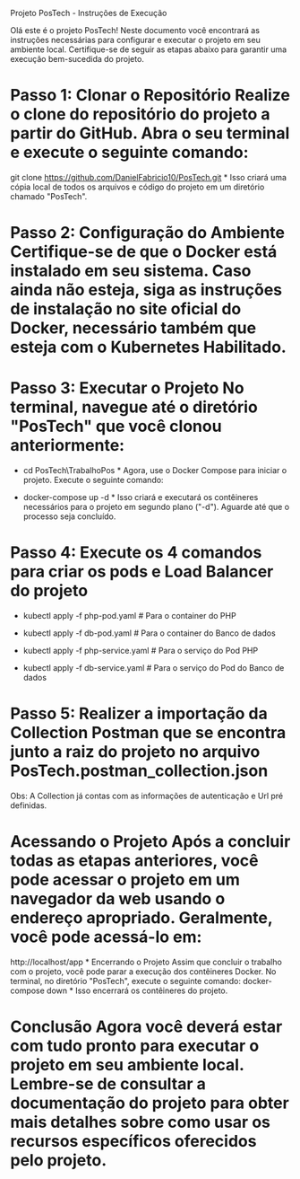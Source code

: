 Projeto PosTech - Instruções de Execução

Olá este é o projeto PosTech! Neste documento você encontrará as instruções necessárias para configurar e executar o projeto em seu ambiente local. Certifique-se de seguir as etapas abaixo para garantir uma execução bem-sucedida do projeto.

# Passo 1: Clonar o Repositório Realize o clone do repositório do projeto a partir do GitHub. Abra o seu terminal e execute o seguinte comando:
git clone https://github.com/DanielFabricio10/PosTech.git *
Isso criará uma cópia local de todos os arquivos e código do projeto em um diretório chamado "PosTech".


# Passo 2: Configuração do Ambiente Certifique-se de que o Docker está instalado em seu sistema. Caso ainda não esteja, siga as instruções de instalação no site oficial do Docker, necessário também que esteja com o Kubernetes Habilitado.


# Passo 3: Executar o Projeto No terminal, navegue até o diretório "PosTech" que você clonou anteriormente:

- cd PosTech\TrabalhoPos *
Agora, use o Docker Compose para iniciar o projeto. Execute o seguinte comando:

- docker-compose up -d *
Isso criará e executará os contêineres necessários para o projeto em segundo plano ("-d"). Aguarde até que o processo seja concluído.


# Passo 4: Execute os 4 comandos para criar os pods e Load Balancer do projeto

- kubectl apply -f php-pod.yaml  # Para o container do PHP
- kubectl apply -f db-pod.yaml  # Para o container do Banco de dados

- kubectl apply -f php-service.yaml  # Para o serviço do Pod PHP
- kubectl apply -f db-service.yaml  # Para o serviço do Pod do Banco de dados


# Passo 5: Realizer a importação da Collection Postman que se encontra junto a raiz do projeto no arquivo PosTech.postman_collection.json

Obs: A Collection já contas com as informações de autenticação e Url pré definidas.


# Acessando o Projeto Após a concluir todas as etapas anteriores, você pode acessar o projeto em um navegador da web usando o endereço apropriado. Geralmente, você pode acessá-lo em:
http://localhost/app *
Encerrando o Projeto Assim que concluir o trabalho com o projeto, você pode parar a execução dos contêineres Docker. No terminal, no diretório "PosTech", execute o seguinte comando:
docker-compose down *
Isso encerrará os contêineres do projeto.

# Conclusão Agora você deverá estar com tudo pronto para executar o projeto em seu ambiente local. Lembre-se de consultar a documentação do projeto para obter mais detalhes sobre como usar os recursos específicos oferecidos pelo projeto.
